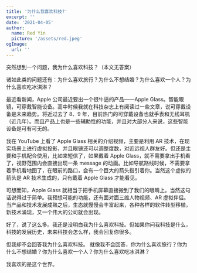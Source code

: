 ```yaml
---
title: '为什么我喜欢科技?'
excerpt: ''
date: '2021-04-05'
author:
  name: Red Yin
  picture: '/assets/red.jpeg'
ogImage:
  url: ''
---
```


突然想到一个问题，我为什么喜欢科技？（本文无答案）

诸如此类的问题还有：为什么喜欢旅行？为什么不想结婚？为什么喜欢一个人？为什么喜欢吃冰淇淋？

最近看新闻，Apple 公司最近要出一个很牛逼的产品——Apple Glass。智能眼镜，可穿戴智能设备。高中时候我就在科技杂志上有阅读过一些文章，说可穿戴设备是未来趋势。将近过去了 8、9 年，目前热门的可穿戴设备也就手表和无线耳机（近几年）。而且产品上也是一些辅助性的功能，并且对大部分人来说，这些智能设备是可有可无的。

我在 YouTube 上看了 Apple Glass 相关的介绍视频，主要是利用 AR 技术，在现实场景上进行虚拟投影，并且眼镜还可以调整度数，对近远视人群友好。但还是主要和手机配合使用，比如来短信了，如果戴着 Apple Glass，就不需要拿出手机看了，视野范围内会直接出现一条 message 的动画。比如导航路线时候，不需要拿着手机看地图了，在眼前的路口，会有一个巨大的箭头指引着你。当然这个虚拟的箭头是 AR 技术生成的，只有戴着 Apple Glass 才能看见。

可想而知，Apple Glass 就相当于把手机屏幕直接搬到了我们的眼睛上。当然这句话说得过于简单。我预想可能的功能，还有面对面三维人物视频、AR 虚拟伴侣。当产品和技术发展成熟之后，生态就慢慢会丰富起来，各种各样的软件转型移植，新技术涌现，又一个伟大的公司就会出现。

好了，说了这么多。我还是没明白我为什么喜欢科技。但如果你问我科技是什么，科技的发展历史，未来科技会怎么样，我会回复你很多。

但我却不会回答我为什么喜欢科技。
就像我不会回答，你为什么喜欢旅行？你为什么不想结婚？你为什么喜欢一个人？你为什么喜欢吃冰淇淋？

我喜欢的是这个世界。
